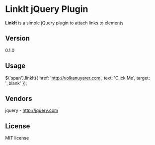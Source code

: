# LinkIt jQuery Plugin

__LinkIt__ is a simple jQuery plugin to attach links to elements

## Version
0.1.0

## Usage
$('span').linkIt({
  href: 'http://volkanuyarer.com',
  text: 'Click Me',
  target: '_blank'
});

## Vendors

jquery - http://jquery.com

## License

MIT license
